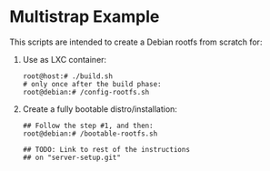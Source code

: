 # Multistrap Example

This scripts are intended to create a Debian rootfs from scratch for: 

1. Use as LXC container:
		
	```console
	root@host:# ./build.sh 
	# only once after the build phase:
	root@debian:# /config-rootfs.sh 
	```

2. Create a fully bootable distro/installation:

	```console
	## Follow the step #1, and then:
	root@debian:# /bootable-rootfs.sh

	## TODO: Link to rest of the instructions 
	## on "server-setup.git" 
	```

